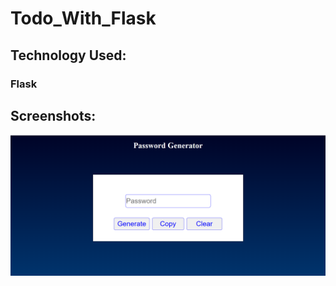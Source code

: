 # Todo_With_Flask
<h2>Technology Used:</h2>
<h3>Flask</h3>
<h2>Screenshots:</h2>
<img src="https://github.com/R-Sree-Vani/todo_with_flask/blob/master/Screenshot%20(142).png">

